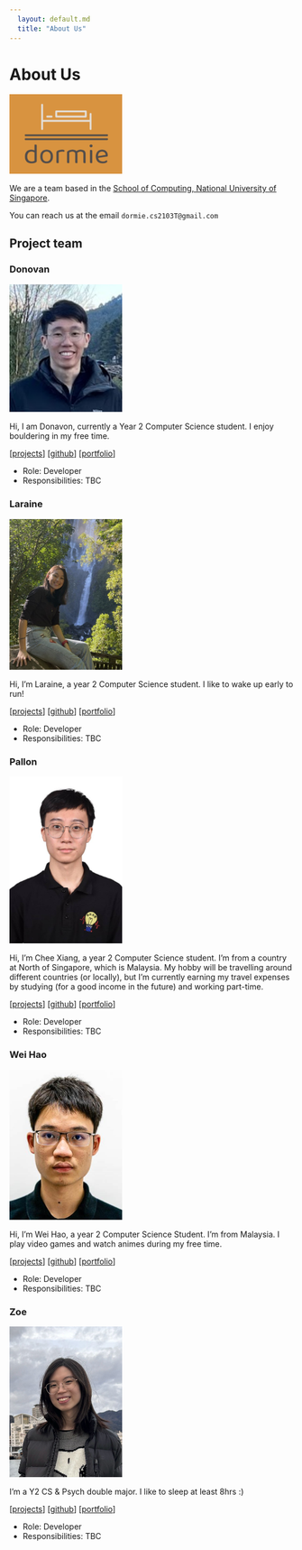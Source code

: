 ```yaml
---
  layout: default.md
  title: "About Us"
---
```


# About Us

<img src="images/dormie.png" width="200px">

We are a team based in the [School of Computing, National University of Singapore](http://www.comp.nus.edu.sg).

You can reach us at the email `dormie.cs2103T@gmail.com`

## Project team

### Donovan

<img src="images/Donovan.png" width="200px">

Hi, I am Donavon, currently a Year 2 Computer Science student. I enjoy bouldering in my free time.

[[projects]()]
[[github](https://github.com/donwong2308)]
[[portfolio]()]

* Role: Developer
* Responsibilities: TBC

### Laraine

<img src="images/Laraine.jpg" width="200px">

Hi, I’m Laraine, a year 2 Computer Science student. I like to wake up early to run! 

[[projects](https://larainelwx.wixsite.com/digitalportfolio)]
[[github](http://github.com/larainezo)]
[[portfolio]()]

* Role: Developer
* Responsibilities: TBC

### Pallon

<img src="images/Pallon.jpg" width="200px">

Hi, I’m Chee Xiang, a year 2 Computer Science student. I’m from a country at North of Singapore, which is Malaysia. My hobby will be travelling around different countries (or locally), but I’m currently earning my travel expenses by studying (for a good income in the future) and working part-time.  

[[projects]()]
[[github](http://github.com/PallonCX)]
[[portfolio](team/johndoe.md)]

* Role: Developer
* Responsibilities: TBC

### Wei Hao

<img src="images/Wei Hao.jpg" width="200px">

Hi, I’m Wei Hao, a year 2 Computer Science Student. I’m from Malaysia. I play video games and watch animes during my free time.  

[[projects]()]
[[github](http://github.com/JustWeiHao)]
[[portfolio]()]

* Role: Developer
* Responsibilities: TBC

### Zoe

<img src="images/Zoe.jpg" width="200px">

I’m a Y2 CS & Psych double major. I like to sleep at least 8hrs :) 

[[projects]()]
[[github](http://github.com/nyankoclaws)]
[[portfolio]()]

* Role: Developer
* Responsibilities: TBC
